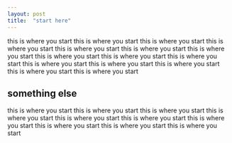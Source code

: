 ```yaml
---
layout: post
title:  "start here"
---
```


this is where you start this is where you start this is where you start this is where you start this is where you start this is where you start this is where you start this is where you start this is where you start this is where you start this is where you start this is where you start this is where you start this is where you start this is where you start 

something else
--------------

this is where you start this is where you start this is where you start this is where you start this is where you start this is where you start this is where you start this is where you start this is where you start this is where you start 